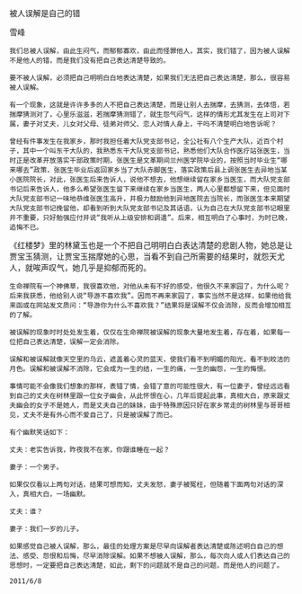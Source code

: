 被人误解是自己的错

雪峰


    我们总被人误解，由此生闷气，而郁郁寡欢，由此而怪罪他人，其实，我们错了，因为被人误解不是他人的错，而是我们没有把自己表达清楚导致的。

    要不被人误解，必须把自己明明白白地表达清楚，如果我们无法把自己表达清楚，那么，很容易被人误解。

    有一个现象，这就是许许多多的人不把自己表达清楚，而是让别人去揣摩，去猜测，去体悟，若揣摩猜测对了，心里乐滋滋，若揣摩猜测错了，就生怨气闷气，这样的情形尤其发生在上司对下属，妻子对丈夫，儿女对父母、徒弟对师父、恋人对情人身上，干吗不清楚明白地告诉呢？

    曾经有件事发生在我家乡，那时我担任着大队党支部书记，全公社有八个生产大队，近百个村子，其中一个叫东干大队的，我熟悉东干大队党支部书记，熟悉他们大队合作医疗站张医生，当时正是改革开放落实干部政策时期，张医生是文革期间兰州医学院毕业的，按照当时毕业生“哪来哪去”政策，张医生毕业后返回家乡当了大队赤脚医生，落实政策后县上调张医生去异地当某小医院院长，对此，张医生后来告诉人，说他不想去，他想继续留在家乡当医生，而大队党支部书记后来告诉人，他多么希望张医生留下来继续在家乡当医生，两人心里都想留下来，但见面时大队党支部书记一味地恭维张医生高升，并极力鼓励他到异地医院去当院长，而张医生本来期望大队党支部书记挽留他，却看到听到大队党支部书记及其话语，认为自己在大队党支部书记眼里并不重要，只好勉强应付并说“我听从上级安排和调遣”。后来，相互明白了心事时，为时已晚，追悔不已。

   《红楼梦》里的林黛玉也是一个不把自己明明白白表达清楚的悲剧人物，她总是让贾宝玉猜测，让贾宝玉揣摩她的心思，当看不到自己所需要的结果时，就怨天尤人，就唉声叹气，她几乎是抑郁而死的。

    生命禅院有一个神佛草，我很喜欢他，对他从未有不好的感受，他很久不来家园了，为什么呢？后来我获悉，他给别人说“导游不喜欢我”。因而不再来家园了，事实当然不是这样，如果他给我来函或在网站发文质问：“导游你为什么不喜欢我？”结果将是误解不仅会消除，反而会增加相互的了解。

    被误解的现象时时处处发生着，仅仅在生命禅院被误解的现象大量地发生着，存在着，如果每一位把自己表达清楚，误解一定会消除。

    误解和被误解就像天空里的乌云，遮盖着心灵的蓝天，使我们看不到明媚的阳光，看不到皎洁的月色。误解和被误解不消除，它会成为一生的结，一生的痛，一生的幽怨，一生的悔恨。

    事情可能不会像我们想象的那样，表错了情，会错了意的可能性很大，有一位妻子，曾经远远看到自己的丈夫在树林里跟一位女子幽会，从此怀恨在心，几年后提起此事，真相大白，原来跟丈夫幽会的女子不是她人，而是丈夫自己的妹妹，由于特殊原因只好在家乡常走的树林里与哥哥相见，丈夫不是有外心而不爱自己了，只是被误解了而已。

    有个幽默笑话如下：

    丈夫：老实告诉我，昨夜我不在家，你跟谁睡在一起？

    妻子：一个男子。

    如果仅仅看以上两句对话，结果可想而知，丈夫发怒，妻子被冤枉，但随着下面两句对话的深入，真相大白，一场幽默。

    丈夫：谁？

    妻子：我们一岁的儿子。

    如果感觉自己被人误解，那么，最佳的处理方案是尽早向误解者表达清楚或陈述明白自己的想法、感受、怨恨和后悔，尽早消除误解。如果不想被人误解，那么，每次向人或人们表达自己的思想时，一定要把自己表达清楚，如此，剩下的问题就不是自己的问题，而是他人的问题了。

    2011/6/8



